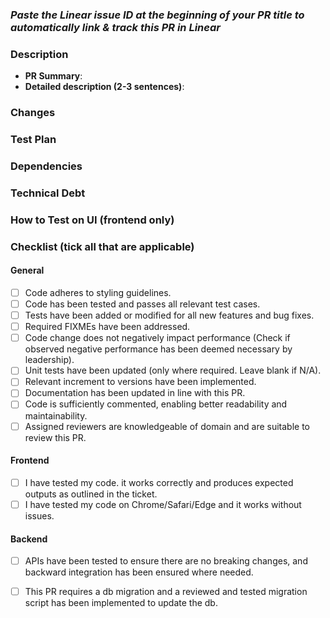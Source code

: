 ### _Paste the Linear issue ID at the beginning of your PR title to automatically link & track this PR in Linear_ 
### Description
* **PR Summary**:
* **Detailed description (2-3 sentences)**:

### Changes
<!-- List all major filepaths affected by this change and briefly explain the nature of the change in each (file/folder). -->

### Test Plan
<!-- Describe what testing strategy was implemented to ensure this change is working perfectly. -->

### Dependencies
<!-- List any dependencies that have been introduced, removed or updated. Just write None if not applicable. -->

### Technical Debt
<!-- 
List any technical debt that may have been introduced by this change and suggest future mitigation strategies.
Just write None if not applicable. 
-->

### How to Test on UI (frontend only)
<!-- Where applicable, direct users to part of UI where they can see the impact of changes in this PR. -->

### Checklist (tick all that are applicable)
#### General
- [ ] Code adheres to styling guidelines.
- [ ] Code has been tested and passes all relevant test cases.
- [ ] Tests have been added or modified for all new features and bug fixes.
- [ ] Required FIXMEs have been addressed.
- [ ] Code change does not negatively impact performance (Check if observed negative performance has been deemed necessary by leadership).
- [ ] Unit tests have been updated (only where required. Leave blank if N/A).
- [ ] Relevant increment to versions have been implemented.
- [ ] Documentation has been updated in line with this PR.
- [ ] Code is sufficiently commented, enabling better readability and maintainability.
- [ ] Assigned reviewers are knowledgeable of domain and are suitable to review this PR.
#### Frontend
- [ ] I have tested my code. it works correctly and produces expected outputs as outlined in the ticket.
- [ ] I have tested my code on Chrome/Safari/Edge and it works without issues.
#### Backend 
- [ ] APIs have been tested to ensure there are no breaking changes, and backward integration has been ensured where needed.
- [ ] This PR requires a db migration and a reviewed and tested migration script has been implemented to update the db.

